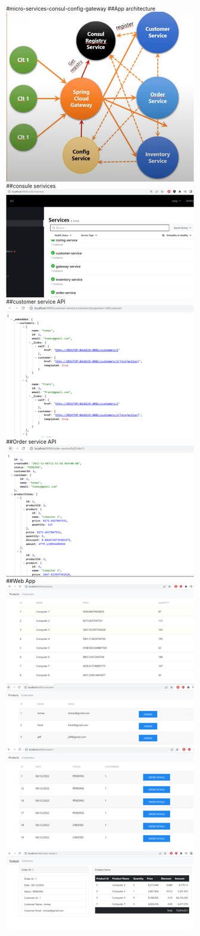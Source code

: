#micro-services-consul-config-gateway
##App architecture
![img.png](img.png)
##consule serivices
![img_1.png](img_1.png)
##customer service API
![img_2.png](img_2.png)
##Order service API
![img_3.png](img_3.png)
##Web App
![img_4.png](img_4.png)
![img_5.png](img_5.png)
![img_6.png](img_6.png)
![img_7.png](img_7.png)


